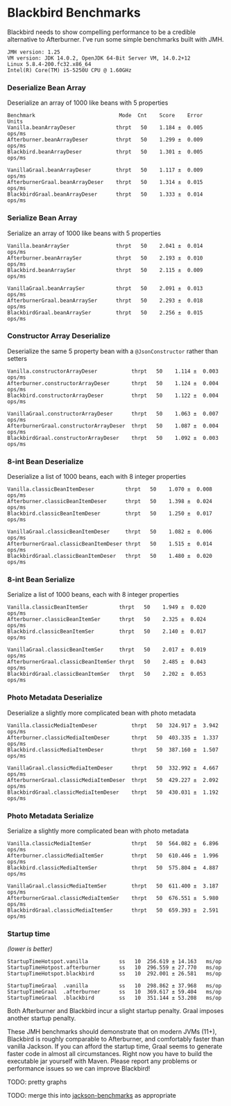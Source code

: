 # Blackbird Benchmarks

Blackbird needs to show compelling performance to be a credible alternative to Afterburner.
I've run some simple benchmarks built with JMH.

```
JMH version: 1.25
VM version: JDK 14.0.2, OpenJDK 64-Bit Server VM, 14.0.2+12
Linux 5.8.4-200.fc32.x86_64
Intel(R) Core(TM) i5-5250U CPU @ 1.60GHz
```

### Deserialize Bean Array

Deserialize an array of 1000 like beans with 5 properties

```
Benchmark                           Mode  Cnt    Score    Error   Units
Vanilla.beanArrayDeser             thrpt   50    1.184 ±  0.005  ops/ms
Afterburner.beanArrayDeser         thrpt   50    1.299 ±  0.009  ops/ms
Blackbird.beanArrayDeser           thrpt   50    1.301 ±  0.005  ops/ms

VanillaGraal.beanArrayDeser        thrpt   50    1.117 ±  0.009  ops/ms
AfterburnerGraal.beanArrayDeser    thrpt   50    1.314 ±  0.015  ops/ms
BlackbirdGraal.beanArrayDeser      thrpt   50    1.333 ±  0.014  ops/ms
```

### Serialize Bean Array

Serialize an array of 1000 like beans with 5 properties

```
Vanilla.beanArraySer               thrpt   50    2.041 ±  0.014  ops/ms
Afterburner.beanArraySer           thrpt   50    2.193 ±  0.010  ops/ms
Blackbird.beanArraySer             thrpt   50    2.115 ±  0.009  ops/ms

VanillaGraal.beanArraySer          thrpt   50    2.091 ±  0.013  ops/ms
AfterburnerGraal.beanArraySer      thrpt   50    2.293 ±  0.018  ops/ms
BlackbirdGraal.beanArraySer        thrpt   50    2.256 ±  0.015  ops/ms
```

### Constructor Array Deserialize

Deserialize the same 5 property bean with a `@JsonConstructor` rather than setters

```
Vanilla.constructorArrayDeser           thrpt   50    1.114 ±  0.003  ops/ms
Afterburner.constructorArrayDeser       thrpt   50    1.124 ±  0.004  ops/ms
Blackbird.constructorArrayDeser         thrpt   50    1.122 ±  0.004  ops/ms

VanillaGraal.constructorArrayDeser      thrpt   50    1.063 ±  0.007  ops/ms
AfterburnerGraal.constructorArrayDeser  thrpt   50    1.087 ±  0.004  ops/ms
BlackbirdGraal.constructorArrayDeser    thrpt   50    1.092 ±  0.003  ops/ms
```

### 8-int Bean Deserialize

Deserialize a list of 1000 beans, each with 8 integer properties

```
Vanilla.classicBeanItemDeser          thrpt   50    1.070 ±  0.008  ops/ms
Afterburner.classicBeanItemDeser      thrpt   50    1.398 ±  0.024  ops/ms
Blackbird.classicBeanItemDeser        thrpt   50    1.250 ±  0.017  ops/ms

VanillaGraal.classicBeanItemDeser     thrpt   50    1.082 ±  0.006  ops/ms
AfterburnerGraal.classicBeanItemDeser thrpt   50    1.515 ±  0.014  ops/ms
BlackbirdGraal.classicBeanItemDeser   thrpt   50    1.480 ±  0.020  ops/ms
```

### 8-int Bean Serialize

Serialize a list of 1000 beans, each with 8 integer properties

```
Vanilla.classicBeanItemSer          thrpt   50    1.949 ±  0.020  ops/ms
Afterburner.classicBeanItemSer      thrpt   50    2.325 ±  0.024  ops/ms
Blackbird.classicBeanItemSer        thrpt   50    2.140 ±  0.017  ops/ms

VanillaGraal.classicBeanItemSer     thrpt   50    2.017 ±  0.019  ops/ms
AfterburnerGraal.classicBeanItemSer thrpt   50    2.485 ±  0.043  ops/ms
BlackbirdGraal.classicBeanItemSer   thrpt   50    2.202 ±  0.053  ops/ms
```

### Photo Metadata Deserialize

Deserialize a slightly more complicated bean with photo metadata

```
Vanilla.classicMediaItemDeser           thrpt   50  324.917 ±  3.942  ops/ms
Afterburner.classicMediaItemDeser       thrpt   50  403.335 ±  1.337  ops/ms
Blackbird.classicMediaItemDeser         thrpt   50  387.160 ±  1.507  ops/ms

VanillaGraal.classicMediaItemDeser      thrpt   50  332.992 ±  4.667  ops/ms
AfterburnerGraal.classicMediaItemDeser  thrpt   50  429.227 ±  2.092  ops/ms
BlackbirdGraal.classicMediaItemDeser    thrpt   50  430.031 ±  1.192  ops/ms
```

### Photo Metadata Serialize

Serialize a slightly more complicated bean with photo metadata

```
Vanilla.classicMediaItemSer             thrpt   50  564.082 ±  6.896  ops/ms
Afterburner.classicMediaItemSer         thrpt   50  610.446 ±  1.996  ops/ms
Blackbird.classicMediaItemSer           thrpt   50  575.804 ±  4.887  ops/ms

VanillaGraal.classicMediaItemSer        thrpt   50  611.400 ±  3.187  ops/ms
AfterburnerGraal.classicMediaItemSer    thrpt   50  676.551 ±  5.980  ops/ms
BlackbirdGraal.classicMediaItemSer      thrpt   50  659.393 ±  2.591  ops/ms
```

### Startup time

_(lower is better)_

```
StartupTimeHotspot.vanilla          ss   10  256.619 ± 14.163   ms/op
StartupTimeHotpost.afterburner      ss   10  296.559 ± 27.770   ms/op
StartupTimeHotspot.blackbird        ss   10  292.001 ± 26.581   ms/op

StartupTimeGraal  .vanilla          ss   10  298.862 ± 37.968   ms/op
StartupTimeGraal  .afterburner      ss   10  369.617 ± 59.404   ms/op
StartupTimeGraal  .blackbird        ss   10  351.144 ± 53.208   ms/op
```

Both Afterburner and Blackbird incur a slight startup penalty.
Graal imposes another startup penalty.

These JMH benchmarks should demonstrate that on modern JVMs (11+),
Blackbird is roughly comparable to Afterburner, and comfortably faster than vanilla Jackson.
If you can afford the startup time, Graal seems to generate faster code in almost all circumstances.
Right now you have to build the executable jar yourself with Maven.
Please report any problems or performance issues so we can improve Blackbird!

TODO: pretty graphs

TODO: merge this into [jackson-benchmarks](https://github.com/FasterXML/jackson-benchmarks) as appropriate
